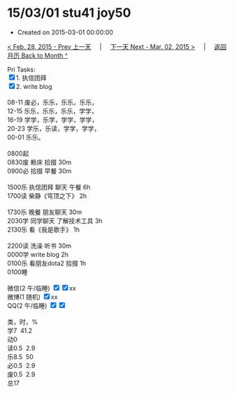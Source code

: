 # 15/03/01 stu41 joy50

- Created on 2015-03-01 00:00:00

[< Feb. 28, 2015 - Prev 上一天](/lifelogs/2015/02/d28.md) &nbsp; &nbsp; | &nbsp; &nbsp; [下一天 Next - Mar. 02, 2015 >](/lifelogs/2015/03/d02.md) &nbsp; &nbsp; |  &nbsp; &nbsp; [返回月历 Back to Month ^](/lifelogs/2015/03/index.md)
<br/><div>Pri Tasks:<br/><input type="checkbox" checked="true"/>1. 执信团拜<br/></div><div><input type="checkbox" checked="true"/>2. write blog<div><br/></div>08-11 废必，乐乐，乐乐，乐乐，<br/>12-15 乐乐，乐乐，乐乐，学学，<br/>16-19 学学，乐学，学学，学学，<br/>20-23 学乐，乐读，学学，学学，</div><div>00-01 乐乐。</div><div><div><br/></div>0800起<br/>0830废 赖床 拾掇 30m</div><div>0900必 拾掇 早餐 30m</div><div><br/></div><div>1500乐 执信团拜 聊天 午餐 6h</div><div>1700读 柴静《穹顶之下》 2h<br/><div><br/></div><div>1730乐 晚餐 朋友聊天 30m</div><div>2030学 同学聊天 了解技术工具 3h</div><div>2130乐 看《我是歌手》 1h</div><div><br/></div><div>2200读 洗澡 听书 30m </div><div>0000学 write blog 2h</div><div>0100乐 看朋友dota2 拾掇 1h</div>0100睡</div><div><br/>微信(2 午/临睡) <input type="checkbox" checked="true"/><input type="checkbox" checked="true"/>xx<br/>微博(1 随机) <input type="checkbox" checked="true"/>xx<br/>QQ(2 午/临睡) <input type="checkbox" checked="true"/><input type="checkbox" checked="true"/><br/><div><br/></div>类，时，%<br/>学7  41.2<br/>动0<br/>读0.5  2.9<br/>乐8.5  50<br/>必0.5  2.9<br/>废0.5  2.9<br/>总17</div>
